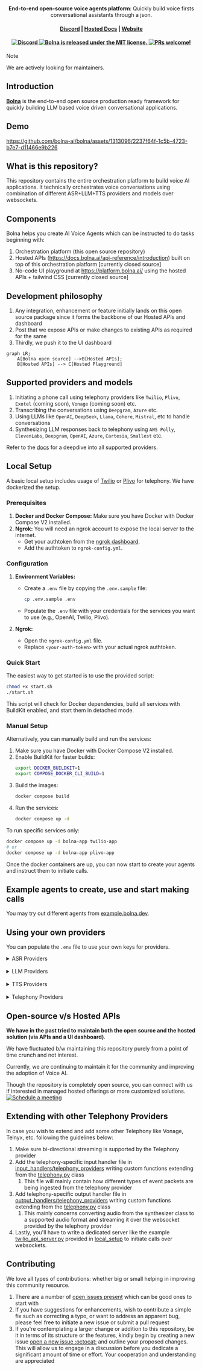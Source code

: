 <h1 align="center">
</h1>
<p align="center">
  <p align="center"><b>End-to-end open-source voice agents platform</b>: Quickly build voice firsts conversational assistants through a json. </p>
</p>

<h4 align="center">
  <a href="https://discord.gg/59kQWGgnm8">Discord</a> |
  <a href="https://docs.bolna.ai">Hosted Docs</a> |
  <a href="https://bolna.ai">Website</a>
</h4>

<h4 align="center">
  <a href="https://discord.gg/59kQWGgnm8">
      <img src="https://img.shields.io/static/v1?label=Chat%20on&message=Discord&color=blue&logo=Discord&style=flat-square" alt="Discord">
  </a>
  <a href="https://github.com/bolna-ai/bolna/blob/main/LICENSE">
    <img src="https://img.shields.io/badge/license-MIT-blue.svg" alt="Bolna is released under the MIT license." />
  </a>
  <a href="https://github.com/bolna-ai/bolna/blob/main/CONTRIBUTING.md">
    <img src="https://img.shields.io/badge/PRs-Welcome-brightgreen" alt="PRs welcome!" />
  </a>
</h4>

> [!NOTE]
> We are actively looking for maintainers.

## Introduction

**[Bolna](https://bolna.ai)** is the end-to-end open source production ready framework for quickly building LLM based voice driven conversational applications.

## Demo
https://github.com/bolna-ai/bolna/assets/1313096/2237f64f-1c5b-4723-b7e7-d11466e9b226


## What is this repository?
This repository contains the entire orchestration platform to build voice AI applications. It technically orchestrates voice conversations using combination of different ASR+LLM+TTS providers and models over websockets.


## Components
Bolna helps you create AI Voice Agents which can be instructed to do tasks beginning with:

1. Orchestration platform (this open source repository)
2. Hosted APIs (https://docs.bolna.ai/api-reference/introduction) built on top of this orchestration platform [currently closed source]
3. No-code UI playground at https://platform.bolna.ai/ using the hosted APIs + tailwind CSS [currently closed source]


## Development philosophy
1. Any integration, enhancement or feature initially lands on this open source package since it forms the backbone of our Hosted APIs and dashboard
2. Post that we expose APIs or make changes to existing APIs as required for the same
3. Thirdly, we push it to the UI dashboard

```mermaid
graph LR;
    A[Bolna open source] -->B[Hosted APIs];
    B[Hosted APIs] --> C[Hosted Playground]
```

## Supported providers and models
1. Initiating a phone call using telephony providers like `Twilio`, `Plivo`, `Exotel` (coming soon), `Vonage` (coming soon) etc.
2. Transcribing the conversations using `Deepgram`, `Azure` etc.
3. Using LLMs like `OpenAI`, `DeepSeek`, `Llama`, `Cohere`, `Mistral`,  etc to handle conversations
4. Synthesizing LLM responses back to telephony using `AWS Polly`, `ElevenLabs`, `Deepgram`, `OpenAI`, `Azure`, `Cartesia`, `Smallest` etc.


Refer to the [docs](https://docs.bolna.ai/providers) for a deepdive into all supported providers.


## Local Setup

A basic local setup includes usage of [Twilio](telephony_server/twilio_api_server.py) or [Plivo](telephony_server/plivo_api_server.py) for telephony. We have dockerized the setup.

### Prerequisites

1.  **Docker and Docker Compose:** Make sure you have Docker with Docker Compose V2 installed.
2.  **Ngrok:** You will need an ngrok account to expose the local server to the internet.
    - Get your authtoken from the [ngrok dashboard](https://dashboard.ngrok.com/get-started/your-authtoken).
    - Add the authtoken to `ngrok-config.yml`.

### Configuration

1.  **Environment Variables:**
    -   Create a `.env` file by copying the `.env.sample` file:
        ```bash
        cp .env.sample .env
        ```
    -   Populate the `.env` file with your credentials for the services you want to use (e.g., OpenAI, Twilio, Plivo).

2.  **Ngrok:**
    -   Open the `ngrok-config.yml` file.
    -   Replace `<your-auth-token>` with your actual ngrok authtoken.

### Quick Start

The easiest way to get started is to use the provided script:

```bash
chmod +x start.sh
./start.sh
```

This script will check for Docker dependencies, build all services with BuildKit enabled, and start them in detached mode.

### Manual Setup

Alternatively, you can manually build and run the services:

1.  Make sure you have Docker with Docker Compose V2 installed.
2.  Enable BuildKit for faster builds:
    ```bash
    export DOCKER_BUILDKIT=1
    export COMPOSE_DOCKER_CLI_BUILD=1
    ```
3.  Build the images:
    ```bash
    docker compose build
    ```
4.  Run the services:
    ```bash
    docker compose up -d
    ```

To run specific services only:

```bash
docker compose up -d bolna-app twilio-app
# or
docker compose up -d bolna-app plivo-app
```

Once the docker containers are up, you can now start to create your agents and instruct them to initiate calls.


## Example agents to create, use and start making calls
You may try out different agents from [example.bolna.dev](https://examples.bolna.dev).


## Using your own providers
You can populate the `.env` file to use your own keys for providers.

<details>
<summary>ASR Providers</summary><br>
You can use commercial ASR providers or a self-hosted open-source model.

#### Commercial ASR
| Provider     | Environment variable to be added in `.env` file |
|--------------|-------------------------------------------------|
| Deepgram     | `DEEPGRAM_AUTH_TOKEN`                           |
| Azure        | `AZURE_SPEECH_KEY`, `AZURE_SPEECH_REGION`       |

#### Open-Source ASR (Whisper)
This platform includes a self-hosted Whisper service. To use it:
1.  In your agent configuration, set the `transcriber_model` to `"whisper"`.
2.  The `docker-compose.yml` file will automatically start the Whisper server.
3.  The connection URL is pre-configured in the `.env` file (`WHISPER_WEBSOCKET_URL`).

</details>
&nbsp;<br>

<details>
<summary>LLM Providers</summary><br>
Bolna uses the `LiteLLM` package to support a wide range of LLM integrations, including both commercial and open-source models.

#### Commercial LLMs (e.g., OpenAI, Cohere)
To use a commercial LLM, you typically need to provide an API key. Set the following in your `.env` file:
- `OPENAI_MODEL`: The specific model you want to use (e.g., `gpt-3.5-turbo`).
- `LITELLM_MODEL_API_KEY`: Your API key for the service.

#### Open-Source LLMs (e.g., Llama 2, Mixtral)
You can run open-source LLMs locally using tools like [Ollama](https://ollama.ai/) or a [vLLM server](https://github.com/vllm-project/vllm). To connect to a self-hosted LLM, you need to provide the model name and its API endpoint.

1.  **Set the model name** in your agent's configuration JSON (e.g., `agent_data/contextual_agent.json`).
2.  **Set the API base URL** in your `.env` file. This tells Bolna where to send the requests.

**Example for Ollama:**
```
# .env file
LITELLM_MODEL_API_BASE=http://host.docker.internal:11434
```
In your agent configuration, you would set the `llm_model` to `"ollama/llama2"` or another model served by Ollama.

**Example for a generic vLLM server:**
```
# .env file
LITELLM_MODEL_API_BASE=http://your-vllm-server-ip:8000/v1
```
For most self-hosted models, you do not need to provide an API key.

</details>
&nbsp;<br>

<details>
<summary>TTS Providers</summary><br>
You can use commercial TTS providers or a self-hosted open-source model.

#### Commercial TTS
| Provider   | Environment variable to be added in `.env` file  |
|------------|--------------------------------------------------|
| AWS Polly  | Accessed from system wide credentials via ~/.aws |
| Elevenlabs | `ELEVENLABS_API_KEY`                             |
| OpenAI     | `OPENAI_API_KEY`                                 |
| Deepgram   | `DEEPGRAM_AUTH_TOKEN`                            |
| Cartesia   | `CARTESIA_API_KEY`                               |
| Smallest   | `SMALLEST_API_KEY`                               |

#### Open-Source TTS (Coqui XTTS)
This platform includes a self-hosted Coqui XTTS server for high-quality, open-source text-to-speech. To use it:
1.  In your agent configuration, set the `synthesizer_model` to `"xtts"`.
2.  The `docker-compose.yml` file will automatically start the XTTS server. **Note:** This service requires a GPU with CUDA support.
3.  The connection URL is pre-configured in the `.env` file (`XTTS_SERVER_URL`).

</details>
&nbsp;<br>

<details>

<summary>Telephony Providers</summary><br>
These are the current supported Telephony Providers:

| Provider | Environment variable to be added in `.env` file                                                                                                                    |
|----------|--------------------------------------------------------------------------------------------------------------------------------------------------------------------|
| Twilio   | `TWILIO_ACCOUNT_SID`, `TWILIO_AUTH_TOKEN`, `TWILIO_PHONE_NUMBER`|
| Plivo    | `PLIVO_AUTH_ID`, `PLIVO_AUTH_TOKEN`, `PLIVO_PHONE_NUMBER`|

</details>

## Open-source v/s Hosted APIs
**We have in the past tried to maintain both the open source and the hosted solution (via APIs and a UI dashboard)**.

We have fluctuated b/w maintaining this repository purely from a point of time crunch and not interest.

Currently, we are continuing to maintain it for the community and improving the adoption of Voice AI.

Though the repository is completely open source, you can connect with us if interested in managed hosted offerings or more customized solutions.
<a href="https://calendly.com/bolna/30min"><img alt="Schedule a meeting" src="https://cdn.cookielaw.org/logos/122ecfc3-4694-42f1-863f-2db42d1b1e68/0bcbbcf4-9b83-4684-ba59-bc913c0d5905/c21bea90-f4f1-43d1-8118-8938bbb27a9d/logo.png" /></a>

## Extending with other Telephony Providers
In case you wish to extend and add some other Telephony like Vonage, Telnyx, etc. following the guidelines below:
1. Make sure bi-directional streaming is supported by the Telephony provider
2. Add the telephony-specific input handler file in [input_handlers/telephony_providers](https://github.com/bolna-ai/bolna/tree/master/bolna/input_handlers/telephony_providers) writing custom functions extending from the [telephony.py](https://github.com/bolna-ai/bolna/blob/master/bolna/input_handlers/telephony.py) class
   1. This file will mainly contain how different types of event packets are being ingested from the telephony provider
3. Add telephony-specific output handler file in [output_handlers/telephony_providers](https://github.com/bolna-ai/bolna/tree/master/bolna/output_handlers/telephony_providers) writing custom functions extending from the [telephony.py](https://github.com/bolna-ai/bolna/blob/master/bolna/output_handlers/telephony.py) class
   1. This mainly concerns converting audio from the synthesizer class to a supported audio format and streaming it over the websocket provided by the telephony provider
4. Lastly, you'll have to write a dedicated server like the example [twilio_api_server.py](https://github.com/bolna-ai/bolna/blob/master/local_setup/telephony_server/twilio_api_server.py) provided in [local_setup](https://github.com/bolna-ai/bolna/blob/master/local_setup/telephony_server) to initiate calls over websockets.


## Contributing
We love all types of contributions: whether big or small helping in improving this community resource.

1. There are a number of [open issues present](https://github.com/bolna-ai/bolna/issues) which can be good ones to start with
2. If you have suggestions for enhancements, wish to contribute a simple fix such as correcting a typo, or want to address an apparent bug, please feel free to initiate a new issue or submit a pull request
2. If you're contemplating a larger change or addition to this repository, be it in terms of its structure or the features, kindly begin by creating a new issue [open a new issue :octocat:](https://github.com/bolna-ai/bolna/issues/new) and outline your proposed changes. This will allow us to engage in a discussion before you dedicate a significant amount of time or effort. Your cooperation and understanding are appreciated
